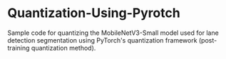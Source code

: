 # Quantization-Using-Pyrotch
Sample code for quantizing the MobileNetV3-Small model used for lane detection segmentation using PyTorch's quantization framework (post-training quantization method).
